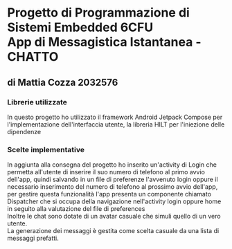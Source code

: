 # Progetto di Programmazione di Sistemi Embedded 6CFU <br> App di Messagistica Istantanea - CHATTO
## di Mattia Cozza 2032576
### Librerie utilizzate
<p> In questo progetto ho utilizzato il framework Android Jetpack Compose per l'implementazione dell'interfaccia utente, la libreria HILT per l'iniezione delle dipendenze </p>

### Scelte implementative
<p> In aggiunta alla consegna del progetto ho inserito un'activity di Login che permetta all'utente di inserire il suo numero di telefono al primo avvio dell'app, quindi salvando 
in un file di preferenze l'avvenuto login oppure il necessario inserimento del numero di telefono al prossimo avvio dell'app, <br> 
per gestire questa funzionalità l'app presenta un componente chiamato Dispatcher che si occupa della navigazione nell'activity login oppure home in seguito alla valutazione del file di preferences <br>
Inoltre le chat sono dotate di un avatar casuale che simuli quello di un vero utente.<br>
La generazione dei messaggi è gestita come scelta casuale da una lista di messaggi prefatti.
</p>

